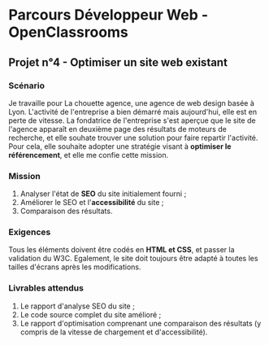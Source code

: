 # Parcours Développeur Web - OpenClassrooms #

## Projet n°4 - Optimiser un site web existant ##

### Scénario ###
Je travaille pour La chouette agence, une agence de web design basée à Lyon. L'activité de l'entreprise a bien démarré mais aujourd'hui, elle est en perte de vitesse. La fondatrice de l'entreprise s'est aperçue que le site de l'agence apparaît en deuxième page des résultats de moteurs de recherche, et elle souhate trouver une solution pour faire repartir l'activité. Pour cela, elle souhaite adopter une stratégie visant à **optimiser le référencement**, et elle me confie cette mission.

### Mission ### 
1. Analyser l'état de **SEO** du site initialement fourni ; 
2. Améliorer le SEO et l'**accessibilité** du site ; 
3. Comparaison des résultats.

### Exigences ### 
Tous les éléments doivent être codés en **HTML et CSS**, et passer la validation du W3C. Egalement, le site doit toujours être adapté à toutes les tailles d'écrans après les modifications.

### Livrables attendus ### 
1. Le rapport d'analyse SEO du site ; 
2. Le code source complet du site amélioré ; 
3. Le rapport d'optimisation comprenant une comparaison des résultats (y compris de la vitesse de chargement et d'accessibilité).
